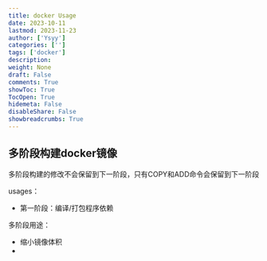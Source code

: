 ```yaml
---
title: docker Usage
date: 2023-10-11
lastmod: 2023-11-23
author: ['Ysyy']
categories: ['']
tags: ['docker']
description: 
weight: None
draft: False
comments: True
showToc: True
TocOpen: True
hidemeta: False
disableShare: False
showbreadcrumbs: True
---
```

## 多阶段构建docker镜像

多阶段构建的修改不会保留到下一阶段，只有COPY和ADD命令会保留到下一阶段

usages：
- 第一阶段：编译/打包程序依赖

多阶段用途：
- 缩小镜像体积
-
